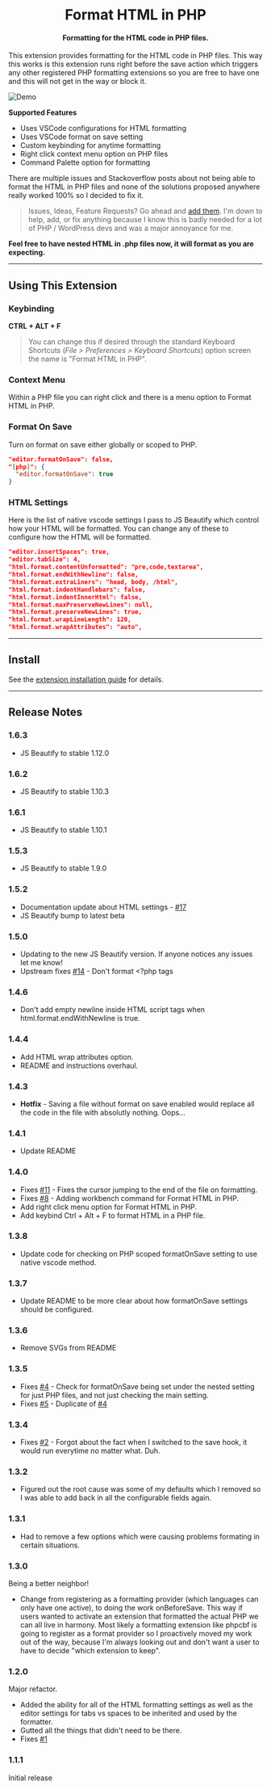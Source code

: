 <h1 align="center">Format HTML in PHP</h1>

<h4 align="center">Formatting for the HTML code in PHP files.</h4>

This extension provides formatting for the HTML code in PHP files. This way this works is this extension runs right before the save action which triggers any other registered PHP formatting extensions so you are free to have one and this will not get in the way or block it.

![Demo](https://github.com/RiFi2k/format-html-in-php/blob/master/format-html-in-php.gif?raw=true)

**Supported Features**

- Uses VSCode configurations for HTML formatting
- Uses VSCode format on save setting
- Custom keybinding for anytime formatting
- Right click context menu option on PHP files
- Command Palette option for formatting

There are multiple issues and Stackoverflow posts about not being able to format the HTML in PHP files and none of the solutions proposed anywhere really worked 100% so I decided to fix it.

> Issues, Ideas, Feature Requests? Go ahead and [add them](https://github.com/RiFi2k/format-html-in-php/issues). I'm down to help, add, or fix anything because I know this is badly needed for a lot of PHP / WordPress devs and was a major annoyance for me.

**Feel free to have nested HTML in .php files now, it will format as you are expecting.**

---

## Using This Extension

### Keybinding

**CTRL + ALT + F**

> You can change this if desired through the standard Keyboard Shortcuts (_File > Preferences > Keyboard Shortcuts_) option screen the name is "Format HTML in PHP".

### Context Menu

Within a PHP file you can right click and there is a menu option to Format HTML in PHP.

### Format On Save

Turn on format on save either globally or scoped to PHP.

```json
"editor.formatOnSave": false,
"[php]": {
  "editor.formatOnSave": true
}

```

### HTML Settings

Here is the list of native vscode settings I pass to JS Beautify which control how your HTML will be formatted. You can change any of these to configure how the HTML will be formatted.

```json
"editor.insertSpaces": true,
"editor.tabSize": 4,
"html.format.contentUnformatted": "pre,code,textarea",
"html.format.endWithNewline": false,
"html.format.extraLiners": "head, body, /html",
"html.format.indentHandlebars": false,
"html.format.indentInnerHtml": false,
"html.format.maxPreserveNewLines": null,
"html.format.preserveNewLines": true,
"html.format.wrapLineLength": 120,
"html.format.wrapAttributes": "auto",
```

---

## Install

See the [extension installation guide](https://code.visualstudio.com/docs/editor/extension-gallery) for details.

---

## Release Notes

### 1.6.3

- JS Beautify to stable 1.12.0

### 1.6.2

- JS Beautify to stable 1.10.3

### 1.6.1

- JS Beautify to stable 1.10.1

### 1.5.3

- JS Beautify to stable 1.9.0

### 1.5.2

- Documentation update about HTML settings - [#17](https://github.com/RiFi2k/format-html-in-php/issues/17)
- JS Beautify bump to latest beta

### 1.5.0

- Updating to the new JS Beautify version. If anyone notices any issues let me know!
- Upstream fixes [#14](https://github.com/RiFi2k/format-html-in-php/issues/14) - Don't format <?php tags

### 1.4.6

- Don't add empty newline inside HTML script tags when html.format.endWithNewline is true.

### 1.4.4

- Add HTML wrap attributes option.
- README and instructions overhaul.

### 1.4.3

- **Hotfix** - Saving a file without format on save enabled would replace all the code in the file with absolutly nothing. Oops...

### 1.4.1

- Update README

### 1.4.0

- Fixes [#11](https://github.com/RiFi2k/format-html-in-php/issues/11) - Fixes the cursor jumping to the end of the file on formatting.
- Fixes [#8](https://github.com/RiFi2k/format-html-in-php/issues/11) - Adding workbench command for Format HTML in PHP.
- Add right click menu option for Format HTML in PHP.
- Add keybind Ctrl + Alt + F to format HTML in a PHP file.

### 1.3.8

- Update code for checking on PHP scoped formatOnSave setting to use native vscode method.

### 1.3.7

- Update README to be more clear about how formatOnSave settings should be configured.

### 1.3.6

- Remove SVGs from README

### 1.3.5

- Fixes [#4](https://github.com/RiFi2k/format-html-in-php/issues/4) - Check for formatOnSave being set under the nested setting for just PHP files, and not just checking the main setting.
- Fixes [#5](https://github.com/RiFi2k/format-html-in-php/issues/5) - Duplicate of [#4](https://github.com/RiFi2k/format-html-in-php/issues/4)

### 1.3.4

- Fixes [#2](https://github.com/RiFi2k/format-html-in-php/issues/2) - Forgot about the fact when I switched to the save hook, it would run everytime no matter what. Duh.

### 1.3.2

- Figured out the root cause was some of my defaults which I removed so I was able to add back in all the configurable fields again.

### 1.3.1

- Had to remove a few options which were causing problems formating in certain situations.

### 1.3.0

Being a better neighbor!

- Change from registering as a formatting provider (which languages can only have one active), to doing the work onBeforeSave. This way if users wanted to activate an extension that formatted the actual PHP we can all live in harmony. Most likely a formatting extension like phpcbf is going to register as a format provider so I proactively moved my work out of the way, because I'm always looking out and don't want a user to have to decide "which extension to keep".

### 1.2.0

Major refactor.

- Added the ability for all of the HTML formatting settings as well as the editor settings for tabs vs spaces to be inherited and used by the formatter.
- Gutted all the things that didn't need to be there.
- Fixes [#1](https://github.com/RiFi2k/format-html-in-php/issues/1)

### 1.1.1

Initial release
